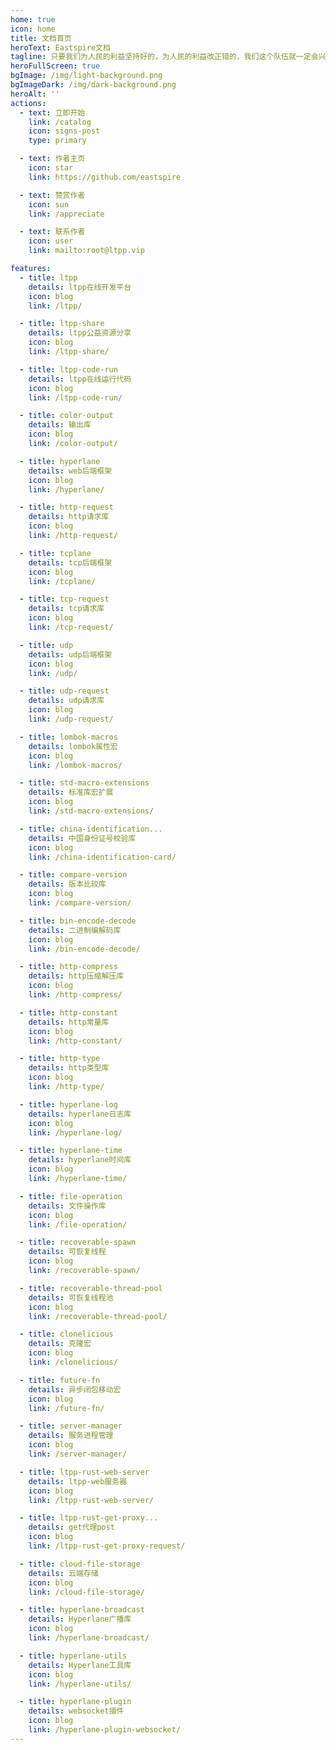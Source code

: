 ```yaml
---
home: true
icon: home
title: 文档首页
heroText: Eastspire文档
tagline: 只要我们为人民的利益坚持好的，为人民的利益改正错的，我们这个队伍就一定会兴旺起来。
heroFullScreen: true
bgImage: /img/light-background.png
bgImageDark: /img/dark-background.png
heroAlt: ''
actions:
  - text: 立即开始
    link: /catalog
    icon: signs-post
    type: primary

  - text: 作者主页
    icon: star
    link: https://github.com/eastspire

  - text: 赞赏作者
    icon: sun
    link: /appreciate

  - text: 联系作者
    icon: user
    link: mailto:root@ltpp.vip

features:
  - title: ltpp
    details: ltpp在线开发平台
    icon: blog
    link: /ltpp/

  - title: ltpp-share
    details: ltpp公益资源分享
    icon: blog
    link: /ltpp-share/

  - title: ltpp-code-run
    details: ltpp在线运行代码
    icon: blog
    link: /ltpp-code-run/

  - title: color-output
    details: 输出库
    icon: blog
    link: /color-output/

  - title: hyperlane
    details: web后端框架
    icon: blog
    link: /hyperlane/

  - title: http-request
    details: http请求库
    icon: blog
    link: /http-request/

  - title: tcplane
    details: tcp后端框架
    icon: blog
    link: /tcplane/

  - title: tcp-request
    details: tcp请求库
    icon: blog
    link: /tcp-request/

  - title: udp
    details: udp后端框架
    icon: blog
    link: /udp/

  - title: udp-request
    details: udp请求库
    icon: blog
    link: /udp-request/

  - title: lombok-macros
    details: lombok属性宏
    icon: blog
    link: /lombok-macros/

  - title: std-macro-extensions
    details: 标准库宏扩展
    icon: blog
    link: /std-macro-extensions/

  - title: china-identification...
    details: 中国身份证号校验库
    icon: blog
    link: /china-identification-card/

  - title: compare-version
    details: 版本比较库
    icon: blog
    link: /compare-version/

  - title: bin-encode-decode
    details: 二进制编解码库
    icon: blog
    link: /bin-encode-decode/

  - title: http-compress
    details: http压缩解压库
    icon: blog
    link: /http-compress/

  - title: http-constant
    details: http常量库
    icon: blog
    link: /http-constant/

  - title: http-type
    details: http类型库
    icon: blog
    link: /http-type/

  - title: hyperlane-log
    details: hyperlane日志库
    icon: blog
    link: /hyperlane-log/

  - title: hyperlane-time
    details: hyperlane时间库
    icon: blog
    link: /hyperlane-time/

  - title: file-operation
    details: 文件操作库
    icon: blog
    link: /file-operation/

  - title: recoverable-spawn
    details: 可恢复线程
    icon: blog
    link: /recoverable-spawn/

  - title: recoverable-thread-pool
    details: 可恢复线程池
    icon: blog
    link: /recoverable-thread-pool/

  - title: clonelicious
    details: 克隆宏
    icon: blog
    link: /clonelicious/

  - title: future-fn
    details: 异步闭包移动宏
    icon: blog
    link: /future-fn/

  - title: server-manager
    details: 服务进程管理
    icon: blog
    link: /server-manager/

  - title: ltpp-rust-web-server
    details: ltpp-web服务器
    icon: blog
    link: /ltpp-rust-web-server/

  - title: ltpp-rust-get-proxy...
    details: get代理post
    icon: blog
    link: /ltpp-rust-get-proxy-request/

  - title: cloud-file-storage
    details: 云端存储
    icon: blog
    link: /cloud-file-storage/

  - title: hyperlane-broadcast
    details: Hyperlane广播库
    icon: blog
    link: /hyperlane-broadcast/

  - title: hyperlane-utils
    details: Hyperlane工具库
    icon: blog
    link: /hyperlane-utils/

  - title: hyperlane-plugin
    details: websocket插件
    icon: blog
    link: /hyperlane-plugin-websocket/
---
```


<div class="center">
  <img class="no-click" src="https://eastspire.github.io/eastspire/metrics.svg" alt="">
</div>

<Bottom />
